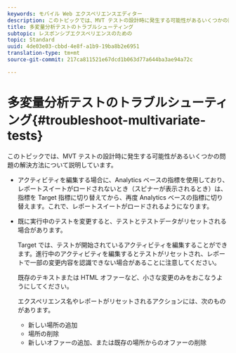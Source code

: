 ```yaml
---
keywords: モバイル Web エクスペリエンスエディター
description: このトピックでは、MVT テストの設計時に発生する可能性があるいくつかの問題の解決方法について説明しています。
title: 多変量分析テストのトラブルシューティング
subtopic: レスポンシブエクスペリエンスのための
topic: Standard
uuid: 4de03e03-cbbd-4e8f-a1b9-19ba8b2e6951
translation-type: tm+mt
source-git-commit: 217ca811521e67dcd1b063d77a644ba3ae94a72c

---
```



# 多変量分析テストのトラブルシューティング{#troubleshoot-multivariate-tests}

このトピックでは、MVT テストの設計時に発生する可能性があるいくつかの問題の解決方法について説明しています。

* アクティビティを編集する場合に、Analytics ベースの指標を使用しており、レポートスイートがロードされないとき（スピナーが表示されるとき）は、指標を Target 指標に切り替えてから、再度 Analytics ベースの指標に切り替えます。これで、レポートスイートがロードされるようになります。
* 既に実行中のテストを変更すると、テストとテストデータがリセットされる場合があります。

   Target では、テストが開始されているアクティビティを編集することができます。進行中のアクティビティを編集するとテストがリセットされ、レポートで一部の変更内容を認識できない場合があることに注意してください。

   既存のテキストまたは HTML オファーなど、小さな変更のみをおこなうようにしてください。

   エクスペリエンス名やレポートがリセットされるアクションには、次のものがあります。

   * 新しい場所の追加
   * 場所の削除
   * 新しいオファーの追加、または既存の場所からのオファーの削除

